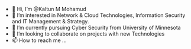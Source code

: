 - 👋 Hi, I’m @Kaltun M Mohamud
- 👀 I’m interested in Network & Cloud Technologies, Information Security and IT Management & Strategy. 
- 🌱 I’m currently pursuing Cyber Security from University of Minnesota 
- 💞️ I’m looking to collaborate on projects with new Technologies
- 📫 How to reach me ...

<!---
Kaltun992/Kaltun992 is a ✨ special ✨ repository because its `README.md` (this file) appears on your GitHub profile.
You can click the Preview link to take a look at your changes.
--->

